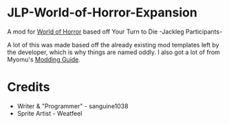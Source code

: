 # JLP-World-of-Horror-Expansion
A mod for [World of Horror](https://store.steampowered.com/app/913740/WORLD_OF_HORROR/) based off Your Turn to Die -Jackleg Participants-

A lot of this was made based off the already existing mod templates left by the developer, which is why things are named oddly. I also got a lot of from Myomu's [Modding Guide](https://github.com/Myonmu/WoH-Community-Modding-Guide/wiki).

# Credits
* Writer & "Programmer" - sanguine1038
* Sprite Artist - Weatfeel
